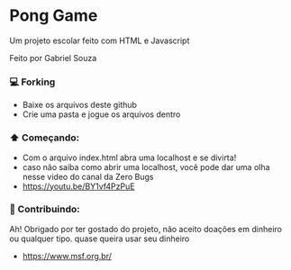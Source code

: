 # Pong Game
Um projeto escolar feito com HTML e Javascript

Feito por Gabriel Souza

### 💻 Forking
- Baixe os arquivos deste github
- Crie uma pasta e jogue os arquivos dentro

### ⬆️ Começando:
- Com o arquivo index.html abra uma localhost e se divirta!
- caso não saiba como abrir uma localhost, você pode dar uma olha nesse video do canal da Zero Bugs
- https://youtu.be/BY1vf4PzPuE

### 🥳 Contribuindo:
Ah! Obrigado por ter gostado do projeto, não aceito doações em dinheiro ou qualquer tipo. quase queira usar seu dinheiro
- https://www.msf.org.br/
